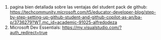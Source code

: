 1. pagina bien detallada sobre las ventajas del student pack de github: https://techcommunity.microsoft.com/t5/educator-developer-blog/step-by-step-setting-up-github-student-and-github-copilot-as-an/ba-p/3736279?WT.mc_id=academic-91025-alfredodeza
2. Microsoft Dev Essentials: https://my.visualstudio.com/?auth_redirect=true
